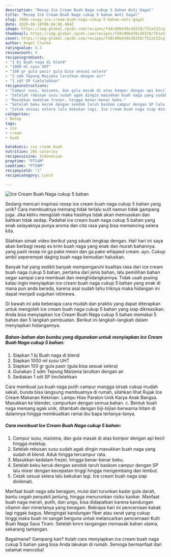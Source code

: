 ```yaml
---
description: "Resep Ice Cream Buah Naga cukup 5 bahan Anti Gagal"
title: "Resep Ice Cream Buah Naga cukup 5 bahan Anti Gagal"
slug: 2946-resep-ice-cream-buah-naga-cukup-5-bahan-anti-gagal
date: 2020-08-18T06:04:06.484Z
image: https://img-global.cpcdn.com/recipes/fddc00b439cdd310/751x532cq70/ice-cream-buah-naga-cukup-5-bahan-foto-resep-utama.jpg
thumbnail: https://img-global.cpcdn.com/recipes/fddc00b439cdd310/751x532cq70/ice-cream-buah-naga-cukup-5-bahan-foto-resep-utama.jpg
cover: https://img-global.cpcdn.com/recipes/fddc00b439cdd310/751x532cq70/ice-cream-buah-naga-cukup-5-bahan-foto-resep-utama.jpg
author: Angel Clarke
ratingvalue: 4.3
reviewcount: 4
recipeingredient:
- "1 bj Buah naga di blend"
- "1000 ml susu UHT"
- "100 gr gula pasir gula bisa sesuai selera"
- "2 sdm Tepung Maizena larutkan dengan air"
- "1 sdt SP timlelehkan"
recipeinstructions:
- "Campur susu, maizena, dan gula masak di atas kompor dengan api kecil hingga meletup."
- "Setelah rebusan susu sudah agak dingin masukkan buah naga yang sudah di blend. Aduk hingga tercampur rata."
- "Masukkan kedalam frezer, hingga benar-benar beku."
- "Setelah beku keruk dengan sendok taruh baskom campur dengan SP lalu mixer dengan kecepatan tinggi hingga mengembang dan lembut."
- "Cetak sesuai selera lalu bekukan lagi. Ice cream buah naga siap dinikmati."
categories:
- Resep
tags:
- ice
- cream
- buah

katakunci: ice cream buah 
nutrition: 265 calories
recipecuisine: Indonesian
preptime: "PT14M"
cooktime: "PT50M"
recipeyield: "1"
recipecategory: Lunch

---
```



![Ice Cream Buah Naga cukup 5 bahan](https://img-global.cpcdn.com/recipes/fddc00b439cdd310/751x532cq70/ice-cream-buah-naga-cukup-5-bahan-foto-resep-utama.jpg)

Sedang mencari inspirasi resep ice cream buah naga cukup 5 bahan yang unik? Cara membuatnya memang tidak terlalu sulit namun tidak gampang juga. Jika keliru mengolah maka hasilnya tidak akan memuaskan dan bahkan tidak sedap. Padahal ice cream buah naga cukup 5 bahan yang enak selayaknya punya aroma dan cita rasa yang bisa memancing selera kita.

Silahkan simak video berikut yang sduah lengkap dengan. Hai! hari ini saya akan berbagi resep es krim buah naga yang enak dan murah bahannya. yang pasti resep ini ga pake mesin dan ga pake whipped cream. ayo. Cukup ambil seperempat daging buah naga kemudian haluskan.

Banyak hal yang sedikit banyak mempengaruhi kualitas rasa dari ice cream buah naga cukup 5 bahan, pertama dari jenis bahan, lalu pemilihan bahan segar sampai cara membuat dan menghidangkannya. Tidak usah pusing kalau ingin menyiapkan ice cream buah naga cukup 5 bahan yang enak di mana pun anda berada, karena asal sudah tahu triknya maka hidangan ini dapat menjadi suguhan istimewa.


Di bawah ini ada beberapa cara mudah dan praktis yang dapat diterapkan untuk mengolah ice cream buah naga cukup 5 bahan yang siap dikreasikan. Anda bisa menyiapkan Ice Cream Buah Naga cukup 5 bahan memakai 5 bahan dan 5 langkah pembuatan. Berikut ini langkah-langkah dalam menyiapkan hidangannya.

<!--inarticleads1-->

##### Bahan-bahan dan bumbu yang digunakan untuk menyiapkan Ice Cream Buah Naga cukup 5 bahan:

1. Siapkan 1 bj Buah naga di blend
1. Siapkan 1000 ml susu UHT
1. Siapkan 100 gr gula pasir (gula bisa sesuai selera)
1. Gunakan 2 sdm Tepung Maizena larutkan dengan air
1. Sediakan 1 sdt SP tim/lelehkan


Cara membuat jus buah naga putih campur mangga sirsak cukup mudah sekali, bunda bisa langsung membuatnya di rumah, silahkan lihat Rujak Ice Cream Makanan Kekinian. Lampu Hias Paralon Unik Karya Anak Bangsa. Masukkan ke blender, campurkan dengan semua bahan. c. Bentuk buah naga memang agak unik, ditambah dengan biji-bijian berwarna hitam di dalamnya hingga membuatkan ramai ibu bapa tertanya-tanya. 

<!--inarticleads2-->

##### Cara membuat Ice Cream Buah Naga cukup 5 bahan:

1. Campur susu, maizena, dan gula masak di atas kompor dengan api kecil hingga meletup.
1. Setelah rebusan susu sudah agak dingin masukkan buah naga yang sudah di blend. Aduk hingga tercampur rata.
1. Masukkan kedalam frezer, hingga benar-benar beku.
1. Setelah beku keruk dengan sendok taruh baskom campur dengan SP lalu mixer dengan kecepatan tinggi hingga mengembang dan lembut.
1. Cetak sesuai selera lalu bekukan lagi. Ice cream buah naga siap dinikmati.


Manfaat buah naga ada beragam, mulai dari turunkan kadar gula darah, bantu cegah penyakit jantung, hingga menurunkan risiko kanker. Manfaat buah naga merah, putih, dan ungu, bisa didapatkan karena kandungan vitamin dan minerlanya yang beragam. Bebrapa hari ini pencernaan kakak lagi nggak bagus. Mengingat kandungan fiber atau serat yang cukup tinggi,maka buah ini sangat berguna untuk melancarkan pencernaan Kulit Buah Naga Saus Tiram. Setelah kmrn tangangan memasak bahan utama, sekarang tantangan. 

Bagaimana? Gampang kan? Itulah cara menyiapkan ice cream buah naga cukup 5 bahan yang bisa Anda lakukan di rumah. Semoga bermanfaat dan selamat mencoba!
